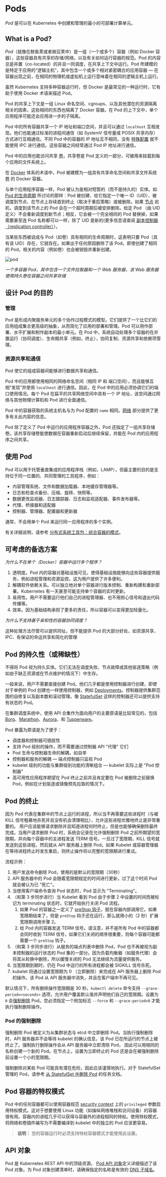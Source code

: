 # Pods

_Pod_ 是可以在 Kubernetes 中创建和管理的最小的可部署计算单元。

## What is a Pod?

_Pod_（就像在鲸鱼荚或者豌豆荚中）是一组（一个或多个）容器（例如 Docker 容器），这些容器具有共享的存储/网络，以及有关如何运行容器的规范。Pod 的内容总是并置（co-located）的并且一同调度，在共享上下文中运行。Pod 所建模的是特定于应用的“逻辑主机”，其中包含一个或多个相对紧密耦合的应用容器 — 在容器出现之前，在相同的物理机或虚拟机上运行意味着在相同的逻辑主机上运行。

虽然 Kubernetes 支持多种容器运行时，但 Docker 是最常见的一种运行时，它有助于使用 Docker 术语来描述 Pod。

Pod 的共享上下文是一组 Linux 命名空间、cgroups、以及其他潜在的资源隔离相关的因素，这些相同的东西也隔离了 Docker 容器。在 Pod 的上下文中，单个应用程序可能还会应用进一步的子隔离。

Pod 中的所有容器共享一个 IP 地址和端口空间，并且可以通过 `localhost` 互相发现。他们也能通过标准的进程间通信（如 SystemV 信号量或 POSIX 共享内存）方式进行互相通信。不同 Pod 中的容器的 IP 地址互不相同，没有 [特殊配置](https://kubernetes.io/docs/concepts/policy/pod-security-policy/) 就不能使用 IPC 进行通信。这些容器之间经常通过 Pod IP 地址进行通信。

Pod 中的应用也能访问共享 [卷](https://kubernetes.io/docs/concepts/storage/volumes/)，共享卷是 Pod 定义的一部分，可被用来挂载到每个应用的文件系统上。

在 [Docker](https://www.docker.com/) 体系的术语中，Pod 被建模为一组具有共享命名空间和共享文件系统[卷](https://kubernetes.io/docs/concepts/storage/volumes/) 的 Docker 容器。

与单个应用程序容器一样，Pod 被认为是相对短暂的（而不是持久的）实体。如 [Pod 的生命周期](https://kubernetes.io/docs/concepts/workloads/pods/pod-lifecycle/) 所讨论的那样：Pod 被创建、给它指定一个唯一 ID（UID）、被调度到节点、在节点上存续直到终止（取决于重启策略）或被删除。如果 [节点](https://kubernetes.io/docs/concepts/architecture/nodes/) 宕机，调度到该节点上的 Pod 会在一个超时周期后被安排删除。给定 Pod （由 UID 定义）不会重新调度到新节点；相反，它会被一个完全相同的 Pod 替换掉，如果需要甚至连 Pod 名称都可以一样，除了 UID 是新的(更多信息请查阅 [副本控制器（replication controller）](https://kubernetes.io/docs/concepts/workloads/controllers/replicationcontroller/)）。

当某些东西被说成与 Pod（如卷）具有相同的生命周期时，这表明只要 Pod（具有该 UID）存在，它就存在。如果出于任何原因删除了该 Pod，即使创建了相同的 Pod，相关的内容（例如卷）也会被销毁并重新创建。

![pod](https://d33wubrfki0l68.cloudfront.net/aecab1f649bc640ebef1f05581bfcc91a48038c4/728d6/images/docs/pod.svg)

*一个多容器 Pod，其中包含一个文件拉取器和一个 Web 服务器，该 Web 服务器使用持久卷在容器之间共享存储*

## 设计 Pod 的目的

### 管理

Pod 是形成内聚服务单元的多个协作过程模式的模型。它们提供了一个比它们的应用组成集合更高级的抽象，从而简化了应用的部署和管理。Pod 可以用作部署、水平扩展和制作副本的最小单元。在 Pod 中，系统自动处理多个容器的在并置运行（协同调度）、生命期共享（例如，终止），协同复制、资源共享和依赖项管理。

### 资源共享和通信

Pod 使它的组成容器间能够进行数据共享和通信。

Pod 中的应用都使用相同的网络命名空间（相同 IP 和 端口空间），而且能够互相“发现”并使用 `localhost` 进行通信。因此，在 Pod 中的应用必须协调它们的端口使用情况。每个 Pod 在扁平的共享网络空间中具有一个 IP 地址，该空间通过网络与其他物理计算机和 Pod 进行全面通信。

Pod 中的容器获取的系统主机名与为 Pod 配置的 `name` 相同。[网络](https://kubernetes.io/docs/concepts/cluster-administration/networking/) 部分提供了更多有关此内容的信息。

Pod 除了定义了 Pod 中运行的应用程序容器之外，Pod 还指定了一组共享存储卷。该共享存储卷能使数据在容器重新启动后继续保留，并能在 Pod 内的应用程序之间共享。

## 使用 Pod

Pod 可以用于托管垂直集成的应用程序栈（例如，LAMP），但最主要的目的是支持位于同一位置的、共同管理的工具程序，例如：

- 内容管理系统、文件和数据加载器、本地缓存管理器等。
- 日志和检查点备份、压缩、旋转、快照等。
- 数据更改监视器、日志跟踪器、日志和监视适配器、事件发布器等。
- 代理、桥接器和适配器
- 控制器、管理器、配置器和更新器

通常，不会用单个 Pod 来运行同一应用程序的多个实例。

有关详细说明，请参考 [分布式系统工具包：组合容器的模式](https://kubernetes.io/blog/2015/06/the-distributed-system-toolkit-patterns)。

## 可考虑的备选方案

*为什么不在单个（Docker）容器中运行多个程序？*

1. 透明度。Pod 内的容器对基础设施可见，使得基础设施能够向这些容器提供服务，例如进程管理和资源监控。这为用户提供了许多便利。
2. 解耦软件依赖关系。可以独立地对单个容器进行版本控制、重新构建和重新部署。Kubernetes 有一天甚至可能支持单个容器的实时更新。
3. 易用性。用户不需要运行他们自己的进程管理器、也不用担心信号和退出代码传播等。
4. 效率。因为基础结构承担了更多的责任，所以容器可以变得更加轻量化。

*为什么不支持基于亲和性的容器协同调度？*

这种处理方法尽管可以提供同址，但不能提供 Pod 的大部分好处，如资源共享、IPC、有保证的命运共享和简化的管理

## Pod 的持久性（或稀缺性）

不得将 Pod 视为持久实体。它们无法在调度失败、节点故障或其他驱逐策略（例如由于缺乏资源或在节点维护的情况下）中生存。

一般来说，用户不需要直接创建 Pod。他们几乎都是使用控制器进行创建，即使对于单例的 Pod 创建也一样使用控制器，例如 [Deployments](https://kubernetes.io/docs/concepts/workloads/controllers/deployment/)。控制器提供集群范围的自修复以及副本数和滚动管理。像 [StatefulSet](https://kubernetes.io/docs/concepts/workloads/controllers/statefulset.md) 这样的控制器还可以提供支持有状态的 Pod。

在集群调度系统中，使用 API 合集作为面向用户的主要原语是比较常见的，包括 [Borg](https://research.google.com/pubs/pub43438.html)、[Marathon](https://mesosphere.github.io/marathon/docs/rest-api.html)、[Aurora](http://aurora.apache.org/documentation/latest/reference/configuration/#job-schema)、和 [Tupperware](https://www.slideshare.net/Docker/aravindnarayanan-facebook140613153626phpapp02-37588997)。

Pod 暴露为原语是为了便于：

- 调度器和控制器可插拔性
- 支持 Pod 级别的操作，而不需要通过控制器 API "代理" 它们
- Pod 生命与控制器生命的解耦，如自举
- 控制器和服务的解耦 — 端点控制器只监视 Pod
- kubelet 级别的功能与集群级别功能的清晰组合 — kubelet 实际上是 "Pod 控制器"
- 高可用性应用程序期望在 Pod 终止之前并且肯定要在 Pod 被删除之前替换 Pod，例如在计划驱逐或镜像预先拉取的情况下。

## Pod 的终止

因为 Pod 代表在集群中的节点上运行的进程，所以当不再需要这些进程时（与被 KILL 信号粗暴地杀死并且没有机会清理相比），允许这些进程优雅地终止是非常重要的。 用户应该能够请求删除并且知道进程何时终止，但是也能够确保删除最终完成。当用户请求删除 Pod 时，系统会记录在允许强制删除 Pod 之前所期望的宽限期，并向每个容器中的主进程发送 TERM 信号。一旦过了宽限期，KILL 信号就发送到这些进程，然后就从 API 服务器上删除 Pod。如果 Kubelet 或容器管理器在等待进程终止时发生重启，则终止操作将以完整的宽限期进行重试。

流程示例：

1. 用户发送命令删除 Pod，使用的是默认的宽限期（30秒）
2. API 服务器中的 Pod 会随着宽限期规定的时间进行更新，过了这个时间 Pod 就会被认为已 "死亡"。
3. 当使用客户端命令查询 Pod 状态时，Pod 显示为 "Terminating"。
4. （和第 3 步同步进行）当 Kubelet 看到 Pod 由于步骤 2 中设置的时间而被标记为 terminating 状态时，它就开始执行关闭 Pod 流程。
   1. 如果 Pod 的容器之一定义了 [preStop 钩子](https://kubernetes.io/docs/concepts/containers/container-lifecycle-hooks/#hook-details)，就在容器内部调用它。如果宽限期结束了，但是 `preStop` 钩子还在运行，那么就用小的（2 秒）扩展宽限期调用步骤 2。
   2. 给 Pod 内的容器发送 TERM 信号。请注意，并不是所有 Pod 中的容器都会同时收到 TERM 信号，如果它们关闭的顺序很重要，则每个容器可能都需要一个 `preStop` 钩子。
5. （和第 3 步同步进行）从服务的端点列表中删除 Pod，Pod 也不再被视为副本控制器的运行状态的 Pod 集的一部分。因为负载均衡器（如服务代理）会将其从轮换中删除，所以缓慢关闭的 Pod 无法继续为流量提供服务。
6. 当宽限期到期时，仍在 Pod 中运行的所有进程都会被 SIGKILL 信号杀死。
7. kubelet 将通过设置宽限期为 0 （立即删除）来完成在 API 服务器上删除 Pod 的操作。该 Pod 从 API 服务器中消失，并且在客户端中不再可见。

默认情况下，所有删除操作宽限期是 30 秒。`kubectl delete` 命令支持 `--grace-period=<seconds>` 选项，允许用户覆盖默认值并声明他们自己的宽限期。设置为 `0` 会[强制删除](https://kubernetes.io/docs/concepts/workloads/pods/pod/#force-deletion-of-pods) Pod。您必须指定一个附加标志 `--force` 和 `--grace-period=0` 才能执行强制删除操作。

### Pod 的强制删除

强制删除 Pod 被定义为从集群状态与 etcd 中立即删除 Pod。当执行强制删除时，API 服务器并不会等待 kubelet 的确认信息，该 Pod 已在所运行的节点上被终止了。强制执行删除操作会从 API 服务器中立即清除 Pod， 因此可以用相同的名称创建一个新的 Pod。在节点上，设置为立即终止的 Pod 还是会在被强制删除前设置一个小的宽限期。

强制删除对某些 Pod 可能具有潜在危险，因此应该谨慎地执行。对于 StatefulSet 管理的 Pod，请参考 [从 StatefulSet 中删除 Pod](https://kubernetes.io/docs/tasks/run-application/force-delete-stateful-set-pod/) 的任务文档。

## Pod 容器的特权模式

Pod 中的任何容器都可以使用容器规范 [security context](https://kubernetes.io/docs/tasks/configure-pod-container/security-context/) 上的 `privileged` 参数启用特权模式。这对于想要使用 Linux 功能（如操纵网络堆栈和访问设备）的容器很有用。容器内的进程几乎可以获得与容器外的进程相同的特权。使用特权模式，将网络和卷插件编写为不需要编译到 kubelet 中的独立的 Pod 应该更容易。

> **说明：** 您的容器运行时必须支持特权容器模式才能使用此设置。

## API 对象

Pod 是 Kubernetes REST API 中的顶级资源。 [Pod API 对象](https://kubernetes.io/docs/reference/generated/kubernetes-api/v1.18/#pod-v1-core)定义详细描述了该 Pod 对象。为 Pod 对象创建清单时，请确保指定的名称是有效的 [DNS 子域名](https://kubernetes.io/docs/concepts/overview/working-with-objects/names#dns-subdomain-names)。

